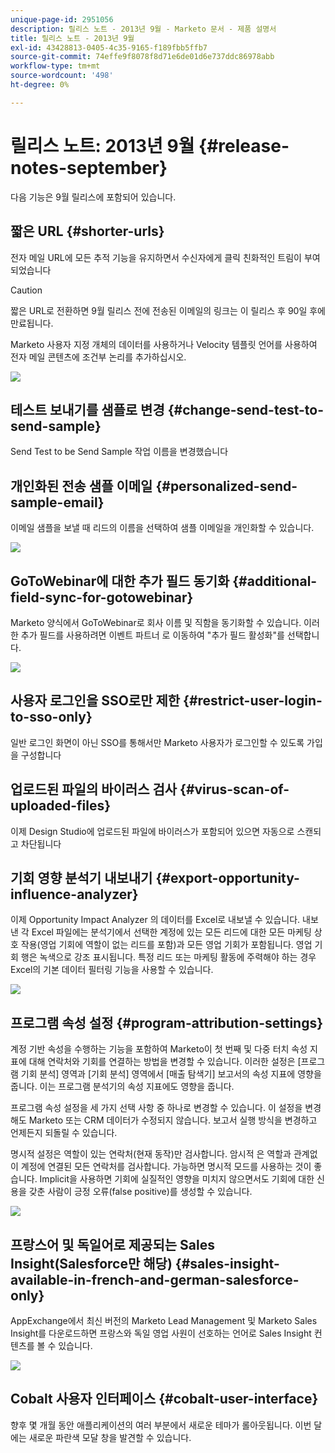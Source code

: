 ```yaml
---
unique-page-id: 2951056
description: 릴리스 노트 - 2013년 9월 - Marketo 문서 - 제품 설명서
title: 릴리스 노트 - 2013년 9월
exl-id: 43428813-0405-4c35-9165-f189fbb5ffb7
source-git-commit: 74effe9f8078f8d71e6de01d6e737ddc86978abb
workflow-type: tm+mt
source-wordcount: '498'
ht-degree: 0%

---
```


# 릴리스 노트: 2013년 9월 {#release-notes-september}

다음 기능은 9월 릴리스에 포함되어 있습니다.

## 짧은 URL {#shorter-urls}

전자 메일 URL에 모든 추적 기능을 유지하면서 수신자에게 클릭 친화적인 트림이 부여되었습니다

>[!CAUTION]
>
>짧은 URL로 전환하면 9월 릴리스 전에 전송된 이메일의 링크는 이 릴리스 후 90일 후에 만료됩니다.

Marketo 사용자 지정 개체의 데이터를 사용하거나 Velocity 템플릿 언어를 사용하여 전자 메일 콘텐츠에 조건부 논리를 추가하십시오.

![](assets/image2014-9-22-17-3a10-3a56.png)

## 테스트 보내기를 샘플로 변경 {#change-send-test-to-send-sample}

Send Test to be Send Sample 작업 이름을 변경했습니다

## 개인화된 전송 샘플 이메일 {#personalized-send-sample-email}

이메일 샘플을 보낼 때 리드의 이름을 선택하여 샘플 이메일을 개인화할 수 있습니다.

![](assets/image2014-9-22-17-3a11-3a22.png)

## GoToWebinar에 대한 추가 필드 동기화 {#additional-field-sync-for-gotowebinar}

Marketo 양식에서 GoToWebinar로 회사 이름 및 직함을 동기화할 수 있습니다. 이러한 추가 필드를 사용하려면 이벤트 파트너 로 이동하여 &quot;추가 필드 활성화&quot;를 선택합니다.

![](assets/image2014-9-22-17-3a11-3a53.png)

## 사용자 로그인을 SSO로만 제한 {#restrict-user-login-to-sso-only}

일반 로그인 화면이 아닌 SSO를 통해서만 Marketo 사용자가 로그인할 수 있도록 가입을 구성합니다

## 업로드된 파일의 바이러스 검사 {#virus-scan-of-uploaded-files}

이제 Design Studio에 업로드된 파일에 바이러스가 포함되어 있으면 자동으로 스캔되고 차단됩니다

## 기회 영향 분석기 내보내기 {#export-opportunity-influence-analyzer}

이제 Opportunity Impact Analyzer 의 데이터를 Excel로 내보낼 수 있습니다. 내보낸 각 Excel 파일에는 분석기에서 선택한 계정에 있는 모든 리드에 대한 모든 마케팅 상호 작용(영업 기회에 역할이 없는 리드를 포함)과 모든 영업 기회가 포함됩니다. 영업 기회 행은 녹색으로 강조 표시됩니다. 특정 리드 또는 마케팅 활동에 주력해야 하는 경우 Excel의 기본 데이터 필터링 기능을 사용할 수 있습니다.

![](assets/image2014-9-22-17-3a12-3a23.png)

## 프로그램 속성 설정 {#program-attribution-settings}

계정 기반 속성을 수행하는 기능을 포함하여 Marketo이 첫 번째 및 다중 터치 속성 지표에 대해 연락처와 기회를 연결하는 방법을 변경할 수 있습니다. 이러한 설정은 [프로그램 기회 분석] 영역과 [기회 분석] 영역에서 [매출 탐색기] 보고서의 속성 지표에 영향을 줍니다. 이는 프로그램 분석기의 속성 지표에도 영향을 줍니다.

프로그램 속성 설정을 세 가지 선택 사항 중 하나로 변경할 수 있습니다. 이 설정을 변경해도 Marketo 또는 CRM 데이터가 수정되지 않습니다. 보고서 실행 방식을 변경하고 언제든지 되돌릴 수 있습니다.

명시적 설정은 역할이 있는 연락처(현재 동작)만 검사합니다. 암시적 은 역할과 관계없이 계정에 연결된 모든 연락처를 검사합니다. 가능하면 명시적 모드를 사용하는 것이 좋습니다. Implicit을 사용하면 기회에 실질적인 영향을 미치지 않으면서도 기회에 대한 신용을 갖춘 사람이 긍정 오류(false positive)를 생성할 수 있습니다.

![](assets/image2014-9-22-17-3a12-3a43.png)

## 프랑스어 및 독일어로 제공되는 Sales Insight(Salesforce만 해당) {#sales-insight-available-in-french-and-german-salesforce-only}

AppExchange에서 최신 버전의 Marketo Lead Management 및 Marketo Sales Insight를 다운로드하면 프랑스와 독일 영업 사원이 선호하는 언어로 Sales Insight 컨텐츠를 볼 수 있습니다.

![](assets/image2014-9-22-17-3a13-3a12.png)

## Cobalt 사용자 인터페이스 {#cobalt-user-interface}

향후 몇 개월 동안 애플리케이션의 여러 부분에서 새로운 테마가 롤아웃됩니다. 이번 달에는 새로운 파란색 모달 창을 발견할 수 있습니다.
